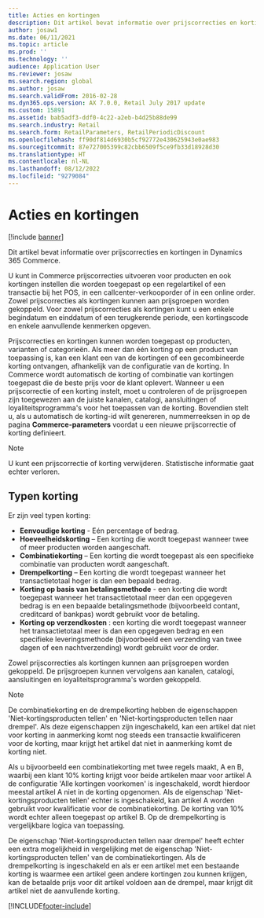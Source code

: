 ```yaml
---
title: Acties en kortingen
description: Dit artikel bevat informatie over prijscorrecties en kortingen in Dynamics 365 Commerce.
author: josaw1
ms.date: 06/11/2021
ms.topic: article
ms.prod: ''
ms.technology: ''
audience: Application User
ms.reviewer: josaw
ms.search.region: global
ms.author: josaw
ms.search.validFrom: 2016-02-28
ms.dyn365.ops.version: AX 7.0.0, Retail July 2017 update
ms.custom: 15891
ms.assetid: bab5adf3-ddf0-4c22-a2eb-b4d25b88de99
ms.search.industry: Retail
ms.search.form: RetailParameters, RetailPeriodicDiscount
ms.openlocfilehash: ff90df814d6930b5cf92772e430625943e0ae983
ms.sourcegitcommit: 87e727005399c82cbb6509f5ce9fb33d18928d30
ms.translationtype: HT
ms.contentlocale: nl-NL
ms.lasthandoff: 08/12/2022
ms.locfileid: "9279084"
---
```

# <a name="price-adjustments-and-discounts"></a>Acties en kortingen

[!include [banner](includes/banner.md)]

Dit artikel bevat informatie over prijscorrecties en kortingen in Dynamics 365 Commerce.

U kunt in Commerce prijscorrecties uitvoeren voor producten en ook kortingen instellen die worden toegepast op een regelartikel of een transactie bij het POS, in een callcenter-verkooporder of in een online order. Zowel prijscorrecties als kortingen kunnen aan prijsgroepen worden gekoppeld. Voor zowel prijscorrecties als kortingen kunt u een enkele begindatum en einddatum of een terugkerende periode, een kortingscode en enkele aanvullende kenmerken opgeven. 

Prijscorrecties en kortingen kunnen worden toegepast op producten, varianten of categorieën. Als meer dan één korting op een product van toepassing is, kan een klant een van de kortingen of een gecombineerde korting ontvangen, afhankelijk van de configuratie van de korting. In Commerce wordt automatisch de korting of combinatie van kortingen toegepast die de beste prijs voor de klant oplevert. Wanneer u een prijscorrectie of een korting instelt, moet u controleren of de prijsgroepen zijn toegewezen aan de juiste kanalen, catalogi, aansluitingen of loyaliteitsprogramma's voor het toepassen van de korting. Bovendien stelt u, als u automatisch de korting-id wilt genereren, nummerreeksen in op de pagina **Commerce-parameters** voordat u een nieuwe prijscorrectie of korting definieert.

> [!NOTE]
> U kunt een prijscorrectie of korting verwijderen. Statistische informatie gaat echter verloren.

## <a name="types-of-discounts"></a>Typen korting

Er zijn veel typen korting:

- **Eenvoudige korting** - Eén percentage of bedrag.
- **Hoeveelheidskorting** – Een korting die wordt toegepast wanneer twee of meer producten worden aangeschaft.
- **Combinatiekorting** – Een korting die wordt toegepast als een specifieke combinatie van producten wordt aangeschaft.
- **Drempelkorting** – Een korting die wordt toegepast wanneer het transactietotaal hoger is dan een bepaald bedrag.
- **Korting op basis van betalingsmethode** - een korting die wordt toegepast wanneer het transactietotaal meer dan een opgegeven bedrag is en een bepaalde betalingsmethode (bijvoorbeeld contant, creditcard of bankpas) wordt gebruikt voor de betaling.
- **Korting op verzendkosten** : een korting die wordt toegepast wanneer het transactietotaal meer is dan een opgegeven bedrag en een specifieke leveringsmethode (bijvoorbeeld een verzending van twee dagen of een nachtverzending) wordt gebruikt voor de order.

Zowel prijscorrecties als kortingen kunnen aan prijsgroepen worden gekoppeld. De prijsgroepen kunnen vervolgens aan kanalen, catalogi, aansluitingen en loyaliteitsprogramma's worden gekoppeld.

> [!NOTE]
> De combinatiekorting en de drempelkorting hebben de eigenschappen 'Niet-kortingsproducten tellen' en 'Niet-kortingsproducten tellen naar drempel'. Als deze eigenschappen zijn ingeschakeld, kan een artikel dat niet voor korting in aanmerking komt nog steeds een transactie kwalificeren voor de korting, maar krijgt het artikel dat niet in aanmerking komt de korting niet. 
> 
> Als u bijvoorbeeld een combinatiekorting met twee regels maakt, A en B, waarbij een klant 10% korting krijgt voor beide artikelen maar voor artikel A de configuratie 'Alle kortingen voorkomen' is ingeschakeld, wordt hierdoor meestal artikel A niet in de korting opgenomen. Als de eigenschap 'Niet-kortingsproducten tellen' echter is ingeschakeld, kan artikel A worden gebruikt voor kwalificatie voor de combinatiekorting. De korting van 10% wordt echter alleen toegepast op artikel B. Op de drempelkorting is vergelijkbare logica van toepassing. 
>
> De eigenschap 'Niet-kortingsproducten tellen naar drempel' heeft echter een extra mogelijkheid in vergelijking met de eigenschap 'Niet-kortingsproducten tellen' van de combinatiekortingen. Als de drempelkorting is ingeschakeld en als er een artikel met een bestaande korting is waarmee een artikel geen andere kortingen zou kunnen krijgen, kan de betaalde prijs voor dit artikel voldoen aan de drempel, maar krijgt dit artikel niet de aanvullende korting.


[!INCLUDE[footer-include](../includes/footer-banner.md)]
